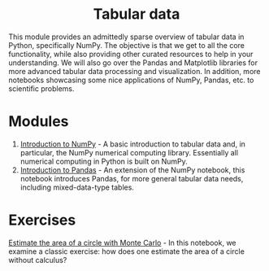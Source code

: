 <div align=center>

# Tabular data

</div>

This module provides an admittedly sparse overview of tabular data in Python, specifically NumPy. The objective is that we get to all the core functionality, while also providing other curated resources to help in your understanding. We will also go over the Pandas and Matplotlib libraries for more advanced tabular data processing and visualization. In addition, more notebooks showcasing some nice applications of NumPy, Pandas, etc. to scientific problems.

# Modules

1. [Introduction to NumPy](https://colab.research.google.com/github/matthewcarbone/Bootcamp/blob/master/Modules/02_Tabular_Data/01_NumPy.ipynb) - A basic introduction to tabular data and, in particular, the NumPy numerical computing library. Essentially all numerical computing in Python is built on NumPy.
2. [Introduction to Pandas](https://colab.research.google.com/github/matthewcarbone/Bootcamp/blob/master/Modules/02_Tabular_Data/02_Pandas.ipynb) - An extension of the NumPy notebook, this notebook introduces Pandas, for more general tabular data needs, including mixed-data-type tables.

# Exercises

[Estimate the area of a circle with Monte Carlo](https://colab.research.google.com/github/matthewcarbone/Bootcamp/blob/master/Modules/02_Tabular_Data/03_Circle_Monte_Carlo.ipynb) - In this notebook, we examine a classic exercise: how does one estimate the area of a circle without calculus?
